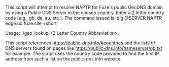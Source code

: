
This script will attempt to resolve NAPTR for Fuze's public GeoDNS domain by using a Public DNS Server in the chosen country.  Enter a 2 letter country code (e.g., gb, de, au, etc.).
The command issued is:
dig @SERVER NAPTR edge.uc.fuze.site +short

Usage: ./geo_lookup <2 Letter Country Abbreviation>.

This script references https://public-dns.info/#countries and the lists of DNS servers found on pages like https://public-dns.info/nameserver/gb.txt for example.  The script uses the country code provided to find the first IP address from such a list on the public-dns.info website.
